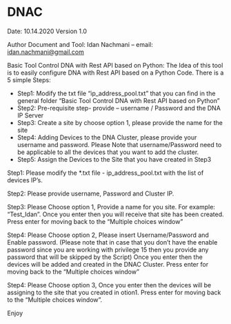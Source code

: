 # DNAC

Date: 10.14.2020
Version 1.0

Author Document and Tool: Idan Nachmani – email: idan.nachmani@gmail.com 

Basic Tool Control DNA with Rest API based on Python:
The Idea of this tool is to easily configure DNA with Rest API based on a Python Code. 
There is a 5 simple Steps:
-	Step1: Modify the txt file “ip_address_pool.txt” that you can find in the general folder “Basic Tool Control DNA with Rest API based on Python” 
-	Step2: Pre-requisite step- provide – username / Password and the DNA IP Server 
-	Step3: Create a site by choose option 1, please provide the name for the site 
-	Step4: Adding Devices to the DNA Cluster, please provide your username and password. 
Please Note that username/Password need to be applicable to all the devices that you want to add the cluster. 
-	Step5: Assign the Devices to the Site that you have created in Step3 

Step1:
Please modify the *.txt file - ip_address_pool.txt with the list of devices IP’s.
 
Step2:
Please provide username, Password and Cluster IP. 
 


Step3:
Please Choose option 1, Provide a name for you site. For example: “Test_Idan”. 
Once you enter then you will receive that site has been created. 
Press enter for moving back to the “Multiple choices window” 
 

Step4:
Please Choose option 2, Please insert Username/Password and Enable password. (Please note that in case that you don’t have the enable password since you are working with privilege 15 then you provide any password that will be skipped by the Script) 
Once you enter then the devices will be added and created in the DNAC Cluster. 
Press enter for moving back to the “Multiple choices window” 
 

Step4:
Please Choose option 3, 
Once you enter then the devices will be assigning to the site that you created in otion1. 
Press enter for moving back to the “Multiple choices window”. 


Enjoy 

